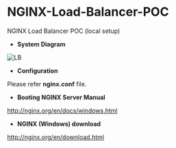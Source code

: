 # NGINX-Load-Balancer-POC
NGINX Load Balancer POC (local setup)

- <b>System Diagram</b>

![LB](https://github.com/onkarkotasthane/NGINX-Load-Balancer-POC/assets/10371768/65ab022a-a058-47d5-b486-a7abaa0af65f)

- <b>Configuration</b>

Please refer <b>nginx.conf</b> file.

- <b>Booting NGINX Server Manual</b>

http://nginx.org/en/docs/windows.html

- <b>NGINX (Windows) download</b>

http://nginx.org/en/download.html

